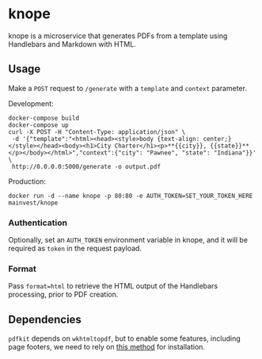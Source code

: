 # knope
knope is a microservice that generates PDFs from a template using Handlebars and Markdown with HTML.

## Usage
Make a `POST` request to `/generate` with a `template` and `context` parameter.

Development:
```
docker-compose build
docker-compose up
curl -X POST -H "Content-Type: application/json" \
 -d '{"template":"<html><head><style>body {text-align: center;}</style></head><body><h1>City Charter</h1><p>**{{city}}, {{state}}**</p></body></html>","context":{"city": "Pawnee", "state": "Indiana"}}' \
 http://0.0.0.0:5000/generate -o output.pdf
```

Production:
```
docker run -d --name knope -p 80:80 -e AUTH_TOKEN=SET_YOUR_TOKEN_HERE mainvest/knope
```

### Authentication

Optionally, set an `AUTH_TOKEN` environment variable in knope, and it will be required as `token` in the request payload.

### Format

Pass `format=html` to retrieve the HTML output of the Handlebars processing, prior to PDF creation.

## Dependencies

`pdfkit` depends on `wkhtmltopdf`, but to enable some features, including page footers, we need to rely on [this method](https://gist.github.com/yajra/80ae402e2084191cd1f6e17fa581320e) for installation.
